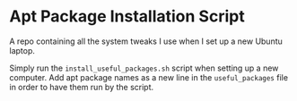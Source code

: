 # Apt Package Installation Script
A repo containing all the system tweaks I use when I set up a new Ubuntu laptop.

Simply run the `install_useful_packages.sh` script when setting up a new computer. Add apt package names as a new line in the `useful_packages` file in order to have them run by the script.
